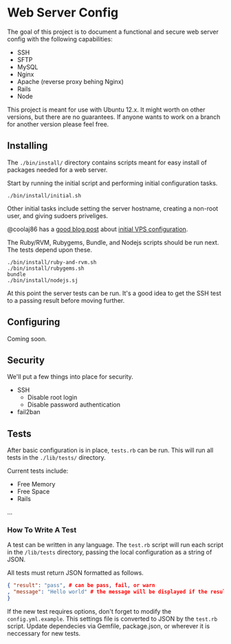 Web Server Config 
=================

The goal of this project is to document a functional and secure web server config
with the following capabilities:

+ SSH
+ SFTP
+ MySQL
+ Nginx
+ Apache (reverse proxy behing Nginx)
+ Rails
+ Node

This project is meant for use with Ubuntu 12.x. It might worth on other versions, but
there are no guarantees. If anyone wants to work on a branch for another version please
feel free.

Installing
----------

The `./bin/install/` directory contains scripts meant for easy install of packages needed
for a web server.

Start by running the initial script and performing initial configuration tasks.

```
./bin/install/initial.sh
```

Other initial tasks include setting the server hostname, creating a non-root user, and
giving sudoers priveliges.

@coolaj86 has a [good blog post][1] about [initial VPS configuration][1].

The Ruby/RVM, Rubygems, Bundle, and Nodejs scripts should be run next. The tests depend
upon these.

```
./bin/install/ruby-and-rvm.sh
./bin/install/rubygems.sh
bundle
./bin/install/nodejs.sj
```

At this point the server tests can be run. It's a good idea to get the SSH test to a passing
result before moving further.

Configuring
-----------

  Coming soon.

Security
--------

We'll put a few things into place for security.

+ SSH
  + Disable root login
  + Disable password authentication
+ fail2ban

Tests
-----

After basic configuration is in place, `tests.rb` can be run. This will run all
tests in the `./lib/tests/` directory.

Current tests include:

+ Free Memory
+ Free Space
+ Rails

...

### How To Write A Test

A test can be written in any language. The `test.rb` script will run each script in the
`/lib/tests` directory, passing the local configuration as a string of JSON.

All tests must return JSON formatted as follows.

```JSON
{ "result": "pass", # can be pass, fail, or warn
, "message": "Hello world" # the message will be displayed if the result is not a pass
}
```

If the new test requires options, don't forget to modify the `config.yml.example`. This
settings file is converted to JSON by the `test.rb` script. Update dependecies via Gemfile,
package.json, or wherever it is neccessary for new tests.


[1]: http://blog.coolaj86.com/articles/how-i-setup-my-vpses.html
